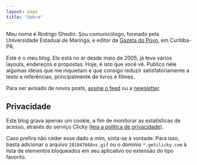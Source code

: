 ```yaml
---
layout: page
title: "Sobre"
---
```

Meu nome é Rodrigo Ghedin. Sou comunicólogo, formado pela Universidade Estadual de Maringá, e editor da [Gazeta do Povo](http://gazetadopovo.com.br/economia/nova-economia/), em Curitiba-PR.

Este é o meu blog. Ele está no ar desde maio de 2005, já teve vários layouts, endereços e propostas. Hoje, é isto que você vê. Publico nele algumas ideias que me inquietam e que consigo reduzir satisfatoriamente a texto e referências, principalmente de livros e filmes.

Para ser avisado de novos posts, [assine o feed](https://blog.ghed.in/feed.xml) ou a [newsletter](http://bitly.com/newsghedin).

## Privacidade

Este blog grava apenas um cookie, a fim de monitorar as estatísticas de acesso, através do serviço Clicky ([leia a política de privacidade](https://clicky.com/terms#privacy)).

Caso prefira não ceder esse dado a mim, sinta-se à vontade. Para isso, basta adicionar o arquivo `101047668ns.gif` ou o domínio `*.getclicky.com` à lista de elementos bloqueados em seu aplicativo ou extensão do tipo favorito.
